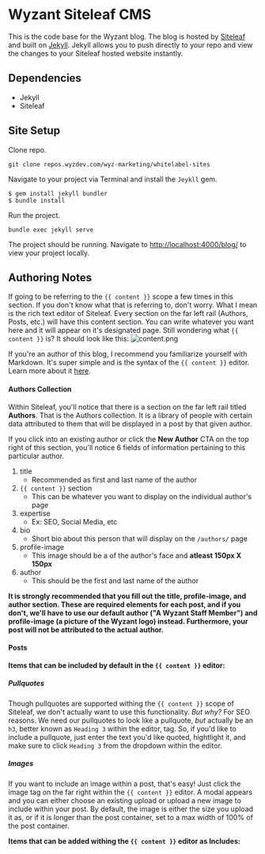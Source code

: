 # Wyzant Siteleaf CMS
This is the code base for the Wyzant blog. The blog is hosted by [Siteleaf](https://www.siteleaf.com/) and built on [Jekyll](https://jekyllrb.com/). Jekyll allows you to push directly to your repo and view the changes to your Siteleaf hosted website instantly.

## Dependencies
* Jekyll
* Siteleaf

## Site Setup
Clone repo.
```
git clone repos.wyzdev.com/wyz-marketing/whitelabel-sites
```
Navigate to your project via Terminal and install the `Jeykll` gem.
```
$ gem install jekyll bundler
$ bundle install
```
Run the project.
```
bundle exec jekyll serve
```
The project should be running. Navigate to [http://localhost:4000/blog/](http://localhost:4000/blog/) to view your project locally.

## Authoring Notes
If going to be referring to the `{{ content }}` scope a few times in this section. If you don't know what that is referring to, don't worry. What I mean is the rich text editor of Siteleaf. Every section on the far left rail (Authors, Posts, etc.) will have this content section. You can write whatever you want here and it will appear on it's designated page. Still wondering what `{{ content }}` is? It should look like this:
![content.png](/blog/uploads/content.png)

If you're an author of this blog, I recommend you familiarize yourself with Markdown. It's super simple and is the syntax of the `{{ content }}` editor. Learn more about it [here](https://github.com/adam-p/markdown-here/wiki/Markdown-Cheatsheet).

#### Authors Collection
Within Siteleaf, you'll notice that there is a section on the far left rail titled **Authors**. That is the Authors collection. It is a library of people with certain data attributed to them that will be displayed in a post by that given author.

If you click into an existing author or click the **New Author** CTA on the top right of this section, you'll notice 6 fields of information pertaining to this particular author.
1. title
	* Recommended as first and last name of the author
2. `{{ content }}` section
	* This can be whatever you want to display on the individual author's page
3. expertise
	* Ex: SEO, Social Media, etc
4. bio
	* Short bio about this person that will display on the `/authors/` page
5. profile-image
	* This image should be a of the author's face and **atleast 150px X 150px**
6. author
	* This should be the first and last name of the author

**It is strongly recommended that you fill out the title, profile-image, and author section. These are required elements for each post, and if you don't, we'll have to use our default author ("A Wyzant Staff Member") and profile-image (a picture of the Wyzant logo) instead. Furthermore, your post will not be attributed to the actual author.**

#### Posts

**Items that can be included by default in the `{{ content }}` editor:**

##### Pullquotes
Though pullquotes are supported withing the `{{ content }}` scope of Siteleaf, we don't actually want to use this functionality. _But why?_ For SEO reasons. We need our pullquotes to look like a pullquote, _but_ actually be an `h3`, better known as `Heading 3` within the editor, tag. So, if you'd like to include a pullquote, just enter the text you'd like quoted, hightlight it, and make sure to click `Heading 3` from the dropdown within the editor.

##### Images
If you want to include an image within a post, that's easy! Just click the image tag on the far right within the `{{ content }}` editor. A modal appears and you can either choose an existing upload or upload a new image to include within your post. By default, the image is either the size you upload it as, or if it is longer than the post container, set to a max width of 100% of the post container.

**Items that can be added withing the `{{ content }}` editor as Includes:**